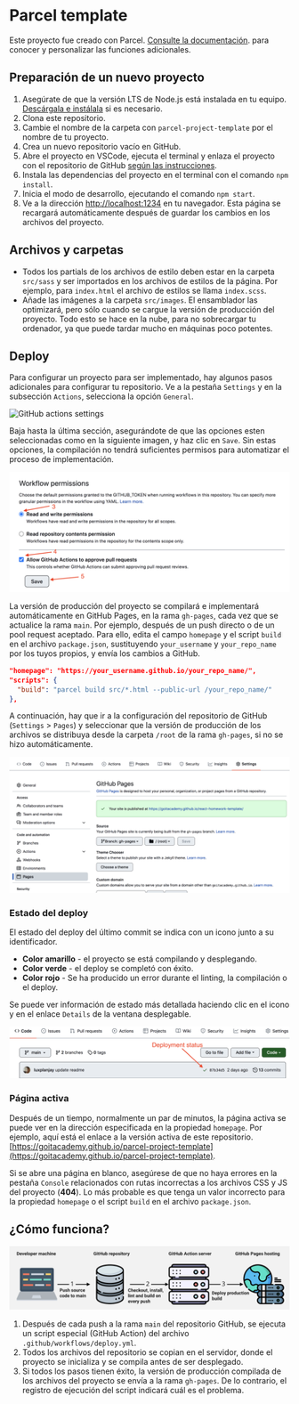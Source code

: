 # Parcel template

Este proyecto fue creado con Parcel. [Consulte la documentación](https://parceljs.org/).
para conocer y personalizar las funciones adicionales.

## Preparación de un nuevo proyecto

1. Asegúrate de que la versión LTS de Node.js está instalada en tu equipo.
   [Descárgala e instálala](https://nodejs.org/en/) si es necesario.
2. Clona este repositorio.
3. Cambie el nombre de la carpeta con `parcel-project-template` por el nombre de tu proyecto.
4. Crea un nuevo repositorio vacío en GitHub.
5. Abre el proyecto en VSCode, ejecuta el terminal y enlaza el proyecto con el repositorio de GitHub
   [según las instrucciones](https://docs.github.com/en/get-started/getting-started-with-git/managing-remote-repositories#changing-a-remote-repositorys-url).
6. Instala las dependencias del proyecto en el terminal con el comando `npm install`.
7. Inicia el modo de desarrollo, ejecutando el comando `npm start`.
8. Ve a la dirección [http://localhost:1234](http://localhost:1234) en tu navegador.
   Esta página se recargará automáticamente después de guardar los cambios en los 
   archivos del proyecto.
 
## Archivos y carpetas

- Todos los partials de los archivos de estilo deben estar en la carpeta `src/sass`
  y ser importados en los archivos de estilos de la página. Por ejemplo, para
 `index.html` el archivo de estilos se llama `index.scss`.
- Añade las imágenes a la carpeta `src/images`. El ensamblador las optimizará, 
  pero sólo cuando se cargue la versión de producción del proyecto. Todo esto
  se hace en la nube, para no sobrecargar tu ordenador, ya que puede tardar 
  mucho en máquinas poco potentes.

## Deploy

Para configurar un proyecto para ser implementado, hay algunos pasos adicionales 
para configurar tu repositorio. Ve a la pestaña `Settings` y en la subsección
`Actions`, selecciona la opción `General`.

![GitHub actions settings](./assets/actions-config-step-1.png)

Baja hasta la última sección, asegurándote de que las opciones esten seleccionadas
como en la siguiente imagen, y haz clic en `Save`. Sin estas opciones, la compilación
no tendrá suficientes permisos para automatizar el proceso de implementación.

![GitHub actions settings](./assets/actions-config-step-2.png)

La versión de producción del proyecto se compilará e implementará automáticamente 
en GitHub Pages, en la rama `gh-pages`, cada vez que se actualice la rama `main`.
Por ejemplo, después de un push directo o de un pool request aceptado. Para
ello, edita el campo `homepage` y el script `build` en el archivo `package.json`,
sustituyendo `your_username` y `your_repo_name` por los tuyos propios, y envía
los cambios a GitHub.

```json
"homepage": "https://your_username.github.io/your_repo_name/",
"scripts": {
  "build": "parcel build src/*.html --public-url /your_repo_name/"
},
```

A continuación, hay que ir a la configuración del repositorio de GitHub 
(`Settings` > `Pages`) y seleccionar que la versión de producción de los archivos
se distribuya desde la carpeta `/root` de la rama `gh-pages`, si no se hizo automáticamente.

![GitHub Pages settings](./assets/repo-settings.png)

### Estado del deploy

El estado del deploy del último commit se indica con un icono junto a su identificador.

- **Color amarillo** - el proyecto se está compilando y desplegando.
- **Color verde** - el deploy se completó con éxito.
- **Color rojo** - Se ha producido un error durante el linting, la compilación o el deploy.

Se puede ver información de estado más detallada haciendo clic en el icono y 
en el enlace `Details` de la ventana desplegable.

![Deployment status](./assets/status.png)

### Página activa

Después de un tiempo, normalmente un par de minutos, la página activa se puede
ver en la dirección especificada en la propiedad `homepage`. Por ejemplo, aquí
está el enlace a la versión activa de este repositorio.
[https://goitacademy.github.io/parcel-project-template](https://goitacademy.github.io/parcel-project-template).

Si se abre una página en blanco, asegúrese de que no haya errores en la pestaña
`Console` relacionados con rutas incorrectas a los archivos CSS y JS del proyecto (**404**).
Lo más probable es que tenga un valor incorrecto para la propiedad `homepage` o el 
script `build` en el archivo `package.json`.

## ¿Cómo funciona?

![How it works](./assets/how-it-works.png)

1. Después de cada push a la rama `main` del repositorio GitHub, se ejecuta un 
   script especial (GitHub Action) del archivo `.github/workflows/deploy.yml`.
2. Todos los archivos del repositorio se copian en el servidor, donde el 
   proyecto se inicializa y se compila antes de ser desplegado.
3. Si todos los pasos tienen éxito, la versión de producción compilada de los
   archivos del proyecto se envía a la rama `gh-pages`. De lo contrario, el
   registro de ejecución del script indicará cuál es el problema.
